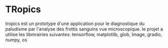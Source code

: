 #  TRopics
tropics est un prototype d'une application pour le diagnostique du paludisme par l'analyse des frottis sanguins vue microscopique. le projet a utilise les libmrairies suivantes:
tensorflow,
matplotlib,
glob,
Image,
gradio,  
numpy,
os
